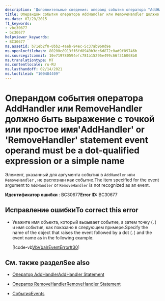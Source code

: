 ```yaml
---
description: 'Дополнительные сведения: операнд события оператора "AddHandler" или "RemoveHandler" должен быть выражением с указанием точки или простым именем'
title: Операндом события оператора AddHandler или RemoveHandler должно быть выражение с точкой или простое имя
ms.date: 07/20/2015
f1_keywords:
- vbc30677
- bc30677
helpviewer_keywords:
- BC30677
ms.assetid: b71eb2f0-0bb2-4aeb-94ec-5c37ab960d9e
ms.openlocfilehash: 80200c8913ff6fd8940b3dc6d872c0ad9f09746b
ms.sourcegitcommit: 10e719780594efc781b15295e499c66f316068b8
ms.translationtype: MT
ms.contentlocale: ru-RU
ms.lasthandoff: 02/14/2021
ms.locfileid: "100484409"
---
```

# <a name="addhandler-or-removehandler-statement-event-operand-must-be-a-dot-qualified-expression-or-a-simple-name"></a><span data-ttu-id="63430-103">Операндом события оператора AddHandler или RemoveHandler должно быть выражение с точкой или простое имя</span><span class="sxs-lookup"><span data-stu-id="63430-103">'AddHandler' or 'RemoveHandler' statement event operand must be a dot-qualified expression or a simple name</span></span>

<span data-ttu-id="63430-104">Элемент, указанный для аргумента события в `AddHandler` или `RemoveHandler` , не распознан как событие.</span><span class="sxs-lookup"><span data-stu-id="63430-104">The item specified for the event argument to `AddHandler` or `RemoveHandler` is not recognized as an event.</span></span>  
  
 <span data-ttu-id="63430-105">**Идентификатор ошибки** : BC30677</span><span class="sxs-lookup"><span data-stu-id="63430-105">**Error ID:** BC30677</span></span>  
  
## <a name="to-correct-this-error"></a><span data-ttu-id="63430-106">Исправление ошибки</span><span class="sxs-lookup"><span data-stu-id="63430-106">To correct this error</span></span>  
  
- <span data-ttu-id="63430-107">Укажите имя объекта, который вызывает событие, а затем точку (`.`) и имя события, как показано в следующем примере.</span><span class="sxs-lookup"><span data-stu-id="63430-107">Specify the name of the object that raises the event followed by a dot (`.`) and the event name as in the following example.</span></span>  
  
     [!code-vb[VbVbalrEventError#30](~/samples/snippets/visualbasic/VS_Snippets_VBCSharp/VbVbalrEventError/VB/VbVbalrEventError.vb#30)]  
  
## <a name="see-also"></a><span data-ttu-id="63430-108">См. также раздел</span><span class="sxs-lookup"><span data-stu-id="63430-108">See also</span></span>

- [<span data-ttu-id="63430-109">Оператор AddHandler</span><span class="sxs-lookup"><span data-stu-id="63430-109">AddHandler Statement</span></span>](../language-reference/statements/addhandler-statement.md)
- [<span data-ttu-id="63430-110">Оператор RemoveHandler</span><span class="sxs-lookup"><span data-stu-id="63430-110">RemoveHandler Statement</span></span>](../language-reference/statements/removehandler-statement.md)

- [<span data-ttu-id="63430-111">События</span><span class="sxs-lookup"><span data-stu-id="63430-111">Events</span></span>](../programming-guide/language-features/events/index.md)
